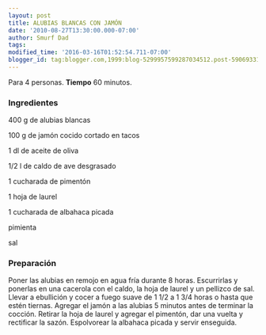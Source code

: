 ```yaml
---
layout: post
title: ALUBIAS BLANCAS CON JAMÓN
date: '2010-08-27T13:30:00.000-07:00'
author: Smurf Dad
tags: 
modified_time: '2016-03-16T01:52:54.711-07:00'
blogger_id: tag:blogger.com,1999:blog-5299957599287034512.post-5906933191402426190
---
```


Para 4 personas.
<b>Tiempo</b> 60 minutos.

<h3>Ingredientes</h3>

400 g de alubias blancas

100 g de jamón cocido cortado en tacos

1 dl de aceite de oliva

1/2 l de caldo de ave desgrasado

1 cucharada de pimentón

1 hoja de laurel

1 cucharada de albahaca picada

pimienta

sal

<h3>Preparación</h3>

Poner las alubias en remojo en agua fría durante 8 horas. Escurrirlas y ponerlas en una cacerola con el caldo, la hoja de laurel y un pellizco de sal. Llevar a ebullición y cocer a fuego suave de 1 1/2 a 1 3/4 horas o hasta que estén tiernas. Agregar el jamón a las alubias 5 minutos antes de terminar la cocción. Retirar la hoja de laurel y agregar el pimentón, dar una vuelta y rectificar la sazón. Espolvorear la albahaca picada y servir enseguida.

